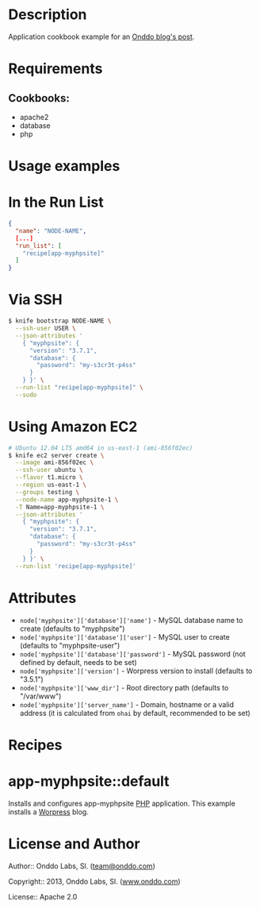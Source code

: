 Description
===========

Application cookbook example for an [Onddo blog's post](http://blog.onddo.com/blog/2013/06/11/desplegando-una-aplicacion-lamp-con-chef/).

Requirements
============

## Cookbooks:

* apache2
* database
* php

Usage examples
==============

# In the Run List

```json
{
  "name": "NODE-NAME",
  [...]
  "run_list": [
    "recipe[app-myphpsite]"
  ]
}
```

# Via SSH

```bash
$ knife bootstrap NODE-NAME \
  --ssh-user USER \
  --json-attributes '
    { "myphpsite": {
      "version": "3.7.1",
      "database": {
        "password": "my-s3cr3t-p4ss"
      }
    } }' \
  --run-list "recipe[app-myphpsite]" \
  --sudo
```

# Using Amazon EC2

```bash
# Ubuntu 12.04 LTS amd64 in us-east-1 (ami-856f02ec)
$ knife ec2 server create \
  --image ami-856f02ec \
  --ssh-user ubuntu \
  --flavor t1.micro \
  --region us-east-1 \
  --groups testing \
  --node-name app-myphpsite-1 \
  -T Name=app-myphpsite-1 \
  --json-attributes '
    { "myphpsite": {
      "version": "3.7.1",
      "database": {
        "password": "my-s3cr3t-p4ss"
      }
    } }' \
  --run-list 'recipe[app-myphpsite]'
```

Attributes
==========

* `node['myphpsite']['database']['name']` - MySQL database name to create (defaults to "myphpsite")
* `node['myphpsite']['database']['user']` - MySQL user to create (defaults to "myphpsite-user")
* `node['myphpsite']['database']['password']` - MySQL password (not defined by default, needs to be set)
* `node['myphpsite']['version']` - Worpress version to install (defaults to "3.5.1")
* `node['myphpsite']['www_dir']` - Root directory path (defaults to "/var/www")
* `node['myphpsite']['server_name']` - Domain, hostname or a valid address (it is calculated from `ohai` by default, recommended to be set)

Recipes
=======

# app-myphpsite::default

Installs and configures app-myphpsite [PHP](http://php.net/) application. This example installs a [Worpress](http://wordpress.com/) blog.

License and Author
==================

Author:: Onddo Labs, Sl. (<team@onddo.com>)

Copyright:: 2013, Onddo Labs, Sl. (www.onddo.com)

License:: Apache 2.0

